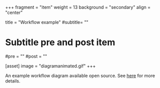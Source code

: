 +++
fragment = "item"
weight = 13
background = "secondary"
align = "center"

title = "Workflow example"
#subtitle= ""

# Subtitle pre and post item
#pre = ""
#post = ""

[asset]
  image = "diagramanimated.gif"
+++

An example workflow diagram available open source. See [here](https://www.eclipse.org/glsp/documentation/#workflowoverview) for more details.